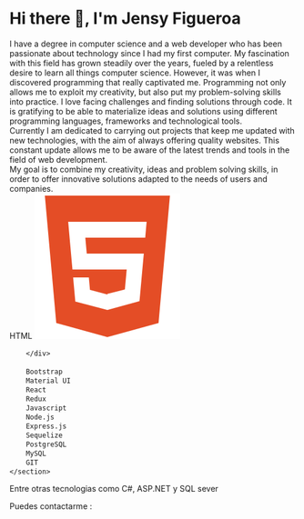 ### 
<div class="container">
    <h1>Hi there 👋, I'm Jensy Figueroa</h1>
    <section class="aboutMe">
        I have a degree in computer science and a web developer who has been passionate about technology since I had my
        first computer. My fascination with this field has grown steadily over the years, fueled by a relentless desire
        to learn all things computer science. However, it was when I discovered programming that really captivated me.
        Programming not only allows me to exploit my creativity, but also put my problem-solving skills into practice. I
        love facing challenges and finding solutions through code. It is gratifying to be able to materialize ideas and
        solutions using different programming languages, frameworks and technological tools.
    </section>
    <section class="whatIDo">
        Currently I am dedicated to carrying out projects that keep me updated with new technologies, with the aim of
        always offering quality websites. This constant update allows me to be aware of the latest trends and tools in
        the field of web development.
    </section>
    <section class="objective">
        My goal is to combine my creativity, ideas and problem solving skills, in order to offer innovative solutions
        adapted to the needs of users and companies.
    </section>
    <section class="technologies">
        <div id="html">
            <span>HTML <img src="https://github.com/devicons/devicon/blob/master/icons/html5/html5-plain.svg" alt=""></span>

        </div>
        
        Bootstrap
        Material UI
        React
        Redux
        Javascript
        Node.js
        Express.js
        Sequelize
        PostgreSQL
        MySQL
        GIT
    </section>
</div>








Entre otras tecnologias como C#, ASP.NET y SQL sever

Puedes contactarme :





<!--
**JensyFigueroa/JensyFigueroa** is a ✨ _special_ ✨ repository because its `README.md` (this file) appears on your GitHub profile.

Here are some ideas to get you started:

- 🔭 I’m currently working on ...
- 🌱 I’m currently learning ...
- 👯 I’m looking to collaborate on ...
- 🤔 I’m looking for help with ...
- 💬 Ask me about ...
- 📫 How to reach me: ...
- 😄 Pronouns: ...
- ⚡ Fun fact: ...
-->
